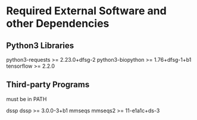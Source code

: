 # Required External Software and other Dependencies

## Python3 Libraries

python3-requests  >= 2.23.0+dfsg-2
python3-biopython >= 1.76+dfsg-1+b1
tensorflow        >= 2.2.0

## Third-party Programs
must be in PATH

dssp    dssp    >= 3.0.0-3+b1
mmseqs  mmseqs2 >= 11-e1a1c+ds-3
